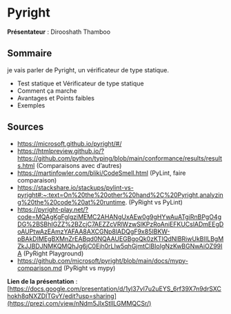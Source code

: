 # Pyright

**Présentateur** : Dirooshath Thamboo

## Sommaire
je vais parler de Pyright, un vérificateur de type statique.
- Test statique et Vérificateur de type statique
- Comment ça marche
- Avantages et Points faibles
- Exemples

## Sources
- https://microsoft.github.io/pyright/#/ 
- https://htmlpreview.github.io/?https://github.com/python/typing/blob/main/conformance/results/results.html (Comparaisons avec d’autres)
- https://martinfowler.com/bliki/CodeSmell.html (PyLint, faire comparaison)
- https://stackshare.io/stackups/pylint-vs-pyright#:~:text=On%20the%20other%20hand%2C%20Pyright,analyzing%20the%20code%20at%20runtime. (PyRight vs PyLint)
- https://pyright-play.net/?code=MQAgKgFglgziMEMC2AHANgUxAEw0g9gHYwAuATgiRnBPgO4gDG%2BSBhIGZZ%2BZcjC7AEZZcVRlWzwSlKPzRoAniEFKUCslADmEEgDoAUPtwAzEAmzYAFAA8AXCGNp8lADQgF9x85IBKW-pBAkDIMEgBXMnZrEABqd0NQAAUEGBgoQk0zKTIQdNIBRiwUkBIILBgMZkJJBDJNMKQMQhJg6jC0Ejh0rLIw5qhGjmtClBIoIgNzKwBGNwAiOZ99IA (PyRight Playground)
- https://github.com/microsoft/pyright/blob/main/docs/mypy-comparison.md (PyRight vs mypy)

**Lien de la présentation** : [https://docs.google.com/presentation/d/1yl37vI7u2uEYS_6rf39X7n9drSXChokh8qNXZDITGvY/edit?usp=sharing](https://prezi.com/view/nNdm5JlxStllLGMMQCSr/)
